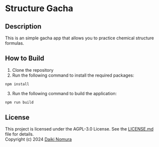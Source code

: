 # Structure Gacha
## Description
This is an simple gacha app that allows you to practice chemical structure formulas.

## How to Build
1. Clone the repository
2. Run the following command to install the required packages:
```bash
npm install
```
3. Run the following command to build the application:
```bash
npm run build
```
## License
This project is licensed under the AGPL-3.0 License. See the [LICENSE.md](LICENSE.md) file for details.  
Copyright (c) 2024 [Daiki Nomura](https://daikinomura.tech)